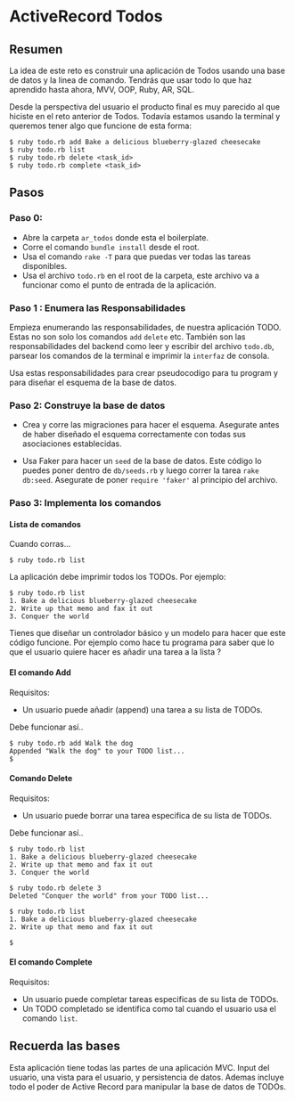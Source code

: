 # ActiveRecord Todos

## Resumen

La idea de este reto es construir una aplicación de Todos usando una base de datos y la linea de comando. Tendrás que usar todo lo que haz aprendido hasta ahora, MVV, OOP, Ruby, AR, SQL.

Desde la perspectiva del usuario el producto final es muy parecido al que hiciste en el reto anterior de Todos. Todavía estamos usando la terminal y queremos tener algo que funcione de esta forma:

```text
$ ruby todo.rb add Bake a delicious blueberry-glazed cheesecake
$ ruby todo.rb list
$ ruby todo.rb delete <task_id>
$ ruby todo.rb complete <task_id>
```

## Pasos

### Paso 0:
* Abre la carpeta `ar_todos` donde esta el boilerplate.
* Corre el comando `bundle install` desde el root.
* Usa el comando `rake -T` para que puedas ver todas las tareas disponibles.
* Usa el archivo `todo.rb` en el root de la carpeta, este archivo va a funcionar como el punto de entrada de la aplicación.


### Paso 1 : Enumera las Responsabilidades

Empieza enumerando las responsabilidades, de nuestra aplicación TODO. Estas no son solo los comandos `add` `delete` etc. También son las responsabilidades del backend como leer y escribir del archivo `todo.db`, parsear los comandos de la terminal e imprimir la `interfaz` de consola.

Usa estas responsabilidades para crear pseudocodigo para tu program y para diseñar el esquema de la base de datos.

### Paso 2: Construye la base de datos

* Crea y corre las migraciones para hacer el esquema. Asegurate antes de haber diseñado el esquema correctamente con todas sus asociaciones establecidas.

* Usa Faker para hacer un `seed` de la base de datos. Este código lo puedes poner dentro de `db/seeds.rb` y luego correr la tarea `rake db:seed`. Asegurate de poner `require 'faker'` al principio del archivo.

### Paso 3: Implementa los comandos

#### Lista de comandos

Cuando corras...

```
$ ruby todo.rb list
```

La aplicación debe imprimir todos los TODOs. Por ejemplo:

```
$ ruby todo.rb list
1. Bake a delicious blueberry-glazed cheesecake
2. Write up that memo and fax it out
3. Conquer the world
```

Tienes que diseñar un controlador básico y un modelo para hacer que este código funcione. Por ejemplo como hace tu programa para saber que lo que el usuario quiere hacer es añadir una tarea a la lista ?

#### El comando Add

Requisitos:

- Un usuario puede añadir (append) una tarea a su lista de TODOs.

Debe funcionar así..

```text
$ ruby todo.rb add Walk the dog
Appended "Walk the dog" to your TODO list...
$
```

#### Comando Delete

Requisitos:

- Un usuario puede borrar una tarea especifica de su lista de TODOs.

Debe funcionar así..

```text
$ ruby todo.rb list
1. Bake a delicious blueberry-glazed cheesecake
2. Write up that memo and fax it out
3. Conquer the world

$ ruby todo.rb delete 3
Deleted "Conquer the world" from your TODO list...

$ ruby todo.rb list
1. Bake a delicious blueberry-glazed cheesecake
2. Write up that memo and fax it out

$
```

#### El comando Complete

Requisitos:

- Un usuario puede completar tareas especificas de su lista de TODOs.
- Un TODO completado se identifica como tal cuando el usuario usa el comando `list`.

## Recuerda las bases

Esta aplicación tiene todas las partes de una aplicación MVC. Input del usuario, una vista para el usuario, y persistencia de datos. Ademas incluye todo el poder de Active Record para manipular la base de datos de TODOs.
